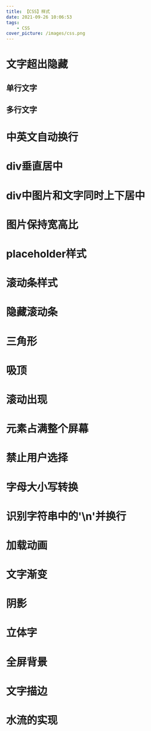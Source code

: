 ```yaml
---
title: 【CSS】样式
date: 2021-09-26 10:06:53
tags:
    - CSS
cover_picture: /images/css.png
---
```

# 文字超出隐藏
## 单行文字
## 多行文字

# 中英文自动换行

# div垂直居中
# div中图片和文字同时上下居中
# 图片保持宽高比
# placeholder样式
# 滚动条样式
# 隐藏滚动条
# 三角形
# 吸顶
# 滚动出现
# 元素占满整个屏幕
# 禁止用户选择
# 字母大小写转换
# 识别字符串中的'\n'并换行
# 加载动画
# 文字渐变
# 阴影
# 立体字
# 全屏背景
# 文字描边
# 水流的实现
# 
